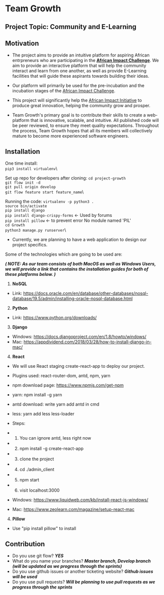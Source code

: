 # Team Growth

## Project Topic: Community and E-Learning

## Motivation

- The project aims to provide an intuitive platform for aspiring African entrpreneurs who are participating in the [**African Impact Challenge**](https://www.africanimpact.ca/the-african-impact-challenge). We aim to provide an interactive platform that will help the community interact and learn from one another, as well as provide E-Learning facilities that will guide these aspirants towards building their ideas.

- Our platform will primarily be used for the pre-incubation and the incubation stages of the [African Impact Challenge](https://www.africanimpact.ca/the-african-impact-challenge).

- This project will significantly help the [African Impact Initiative](https://www.africanimpact.ca) to produce great innovation, helping the community grow and prosper. 

- Team Growth's primary goal is to contribute their skills to create a web-platform that is innovative, scalable, and intuitive. All published code will be peer reviewed, to ensure they meet quality expectations. Throughout the process, Team Growth hopes that all its members will collectively mature to become more experienced software engineers.

## Installation

One time install:\
`pip3 install virtualenv`\

Set up repo for developers after cloning:
`cd project-growth`\
`git flow init -d`\
`git pull origin develop`\
`git flow feature start feature_name`\

Running the code:
`virtualenv -p python3 .`\
`source bin/activate`\
`pip install django`\
`pip install django-crispy-forms` <- Used by forums\
`pip install pillow` <- to prevent error No module named 'PIL'\
`cd Growth`\
`python3 manage.py runserver`\

- Currently, we are planning to have a web application to design our project specifics.

Some of the technologies which are going to be used are:

***( NOTE: As our team consists of both MacOS as well as Windows Users, we will provide a link that contains the installation guides for both of these platforms below. )***

1. **NoSQL**

- Link: https://docs.oracle.com/en/database/other-databases/nosql-database/19.5/admin/installing-oracle-nosql-database.html

2. **Python**

- Link: https://www.python.org/downloads/

3. **Django**

- Windows: https://docs.djangoproject.com/en/1.8/howto/windows/
- Mac:     https://appdividend.com/2018/03/28/how-to-install-django-in-mac/

4. **React**
- We will use React staging create-react-app to deploy our project. 
- Plugins used: react-router-dom, antd, npm, yarn
- npm download page: https://www.npmjs.com/get-npm  
- yarn: npm install -g yarn
- antd download: write yarn add antd in cmd
- less: yarn add less less-loader
- Steps:
- 1. You can ignore antd, less right now
- 2. npm install -g create-react-app
- 3. clone the project
- 4. cd ./admin_client
- 5. npm start
- 6. visit localhost:3000

- Windows: https://www.liquidweb.com/kb/install-react-js-windows/
- Mac:     https://www.zeolearn.com/magazine/setup-react-mac

4. **Pillow**
- Use "pip install pillow" to install 

## Contribution

- Do you use git flow? ***YES***
- What do you name your branches? ***Master branch, Develop branch (will be updated as we progress through the sprints)***
- Do you use github issues or another ticketing website? ***Github issues will be used***
- Do you use pull requests? ***Will be planning to use pull requests as we progress through the sprints***




